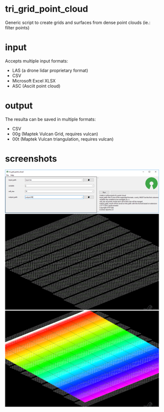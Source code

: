 # tri_grid_point_cloud
Generic script to create grids and surfaces from dense point clouds (ie.: filter points)

# input
Accepts multiple input formats:  
 - LAS (a drone lidar proprietary format)
 - CSV
 - Microsoft Excel XLSX
 - ASC (Asciit point cloud)

# output
The resulta can be saved in multiple formats:  
 - CSV
 - 00g (Maptek Vulcan Grid, requires vulcan)
 - 00t (Maptek Vulcan triangulation, requires vulcan)

# screenshots
![screenshot1](https://github.com/pemn/tri_grid_point_cloud/blob/master/assets/screenshot1.png)  
![screenshot2](https://github.com/pemn/tri_grid_point_cloud/blob/master/assets/screenshot2.png)  
![screenshot3](https://github.com/pemn/tri_grid_point_cloud/blob/master/assets/screenshot3.png)  
